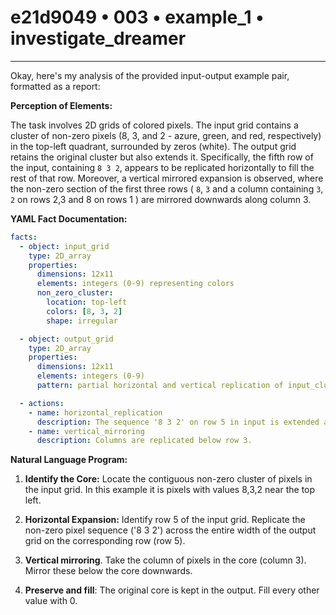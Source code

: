 # e21d9049 • 003 • example_1 • investigate_dreamer

---
Okay, here's my analysis of the provided input-output example pair, formatted as a report:

**Perception of Elements:**

The task involves 2D grids of colored pixels. The input grid contains a cluster of non-zero pixels (8, 3, and 2 - azure, green, and red, respectively) in the top-left quadrant, surrounded by zeros (white). The output grid retains the original cluster but also extends it. Specifically, the fifth row of the input, containing `8 3 2`, appears to be replicated horizontally to fill the rest of that row. Moreover, a vertical mirrored expansion is observed, where the non-zero section of the first three rows ( `8`, `3` and a column containing `3`, `2` on rows 2,3 and 8 on rows 1 ) are mirrored downwards along column 3.

**YAML Fact Documentation:**



```yaml
facts:
  - object: input_grid
    type: 2D_array
    properties:
      dimensions: 12x11
      elements: integers (0-9) representing colors
      non_zero_cluster:
        location: top-left
        colors: [8, 3, 2]
        shape: irregular

  - object: output_grid
    type: 2D_array
    properties:
      dimensions: 12x11
      elements: integers (0-9)
      pattern: partial horizontal and vertical replication of input_cluster

  - actions:
    - name: horizontal_replication
      description: The sequence '8 3 2' on row 5 in input is extended across the row.
    - name: vertical_mirroring
      description: Columns are replicated below row 3.
```



**Natural Language Program:**

1.  **Identify the Core:** Locate the contiguous non-zero cluster of pixels in the input grid. In this example it is pixels with values 8,3,2 near the top left.

2.  **Horizontal Expansion:** Identify row 5 of the input grid. Replicate the non-zero pixel sequence ('8 3 2') across the entire width of the output grid on the corresponding row (row 5).

3. **Vertical mirroring**. Take the column of pixels in the core (column 3). Mirror these below the core downwards.

4.  **Preserve and fill**: The original core is kept in the output. Fill every other value with 0.

